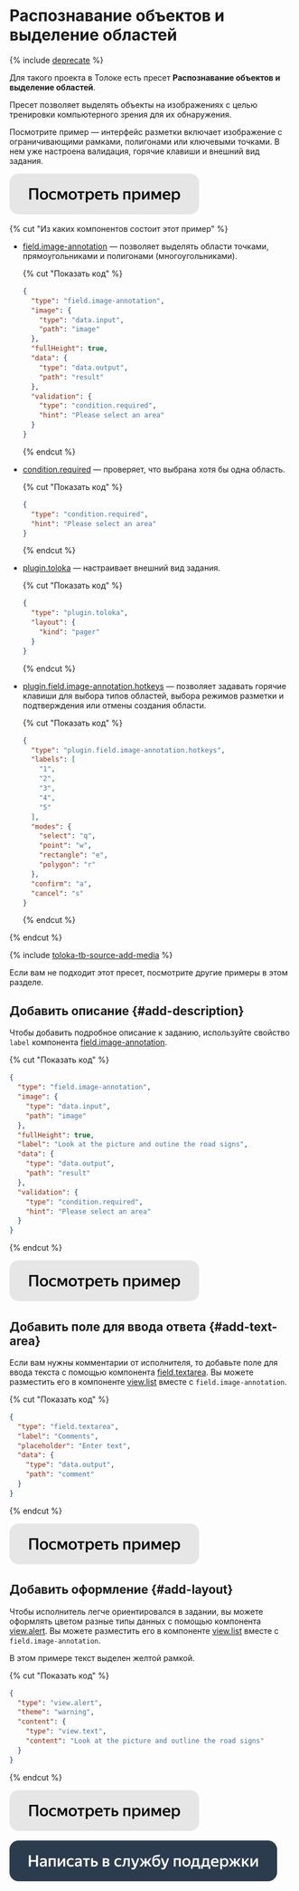 # Распознавание объектов и выделение областей

{% include [deprecate](../../_includes/deprecate.md) %}

Для такого проекта в Толоке есть пресет **Распознавание объектов и выделение областей**.

Пресет позволяет выделять объекты на изображениях с целью тренировки компьютерного зрения для их обнаружения.

Посмотрите пример — интерфейс разметки включает изображение с ограничивающими рамками, полигонами или ключевыми точками. В нем уже настроена валидация, горячие клавиши и внешний вид задания.

[![](../_images/buttons/view-example.svg)](https://ya.cc/t/Bv2ocvkf3Vbvhr)

{% cut "Из каких компонентов состоит этот пример" %}

- [field.image-annotation](../reference/field.image-annotation.md) — позволяет выделять области точками, прямоугольниками и полигонами (многоугольниками).

  {% cut "Показать код" %}

  ```json
  {
    "type": "field.image-annotation",
    "image": {
      "type": "data.input",
      "path": "image"
    },
    "fullHeight": true,
    "data": {
      "type": "data.output",
      "path": "result"
    },
    "validation": {
      "type": "condition.required",
      "hint": "Please select an area"
    }
  }
  ```
  {% endcut %}

- [condition.required](../reference/condition.required.md) — проверяет, что выбрана хотя бы одна область.

  {% cut "Показать код" %}

  ```json
  {
    "type": "condition.required",
    "hint": "Please select an area"
  }
  ```

  {% endcut %}

- [plugin.toloka](../reference/plugin.toloka.md) — настраивает внешний вид задания.

  {% cut "Показать код" %}

  ```json
  {
    "type": "plugin.toloka",
    "layout": {
      "kind": "pager"
    }
  }
  ```

  {% endcut %}

- [plugin.field.image-annotation.hotkeys](../reference/plugin.field.image-annotation.hotkeys.md) — позволяет задавать горячие клавиши для выбора типов областей, выбора режимов разметки и подтверждения или отмены создания области.

  {% cut "Показать код" %}

  ```json
  {
    "type": "plugin.field.image-annotation.hotkeys",
    "labels": [
      "1",
      "2",
      "3",
      "4",
      "5"
    ],
    "modes": {
      "select": "q",
      "point": "w",
      "rectangle": "e",
      "polygon": "r"
    },
    "confirm": "a",
    "cancel": "s"
  }
  ```

  {% endcut %}

{% endcut %}

{% include [toloka-tb-source-add-media](../_includes/toloka-tb-source/id-toloka-tb-source/add-media.md) %}

Если вам не подходит этот пресет, посмотрите другие примеры в этом разделе.

## Добавить описание {#add-description}

Чтобы добавить подробное описание к заданию, используйте свойство `label` компонента [field.image-annotation](../reference/field.image-annotation.md).

{% cut "Показать код" %}

```json
{
  "type": "field.image-annotation",
  "image": {
    "type": "data.input",
    "path": "image"
  },
  "fullHeight": true,
  "label": "Look at the picture and outine the road signs",
  "data": {
    "type": "data.output",
    "path": "result"
  },
  "validation": {
    "type": "condition.required",
    "hint": "Please select an area"
  }
}
```

{% endcut %}

[![](../_images/buttons/view-example.svg)](https://ya.cc/t/hrSYz9hX3VorDF)

## Добавить поле для ввода ответа {#add-text-area}

Если вам нужны комментарии от исполнителя, то добавьте поле для ввода текста с помощью компонента [field.textarea](../reference/field.textarea.md). Вы можете разместить его в компоненте [view.list](../reference/view.list.md) вместе с `field.image-annotation`.

{% cut "Показать код" %}

```json
{
  "type": "field.textarea",
  "label": "Comments",
  "placeholder": "Enter text",
  "data": {
    "type": "data.output",
    "path": "comment"
  }
}
```

{% endcut %}

[![](../_images/buttons/view-example.svg)](https://ya.cc/t/izf2rY-d3VoZgc)

## Добавить оформление {#add-layout}

Чтобы исполнитель легче ориентировался в задании, вы можете оформлять цветом разные типы данных с помощью компонента [view.alert](../reference/view.alert.md). Вы можете разместить его в компоненте [view.list](../reference/view.list.md) вместе с `field.image-annotation`.

В этом примере текст выделен желтой рамкой.

{% cut "Показать код" %}

```json
{
  "type": "view.alert",
  "theme": "warning",
  "content": {
    "type": "view.text",
    "content": "Look at the picture and outline the road signs"
  }
}
```

{% endcut %}

[![](../_images/buttons/view-example.svg)](https://ya.cc/t/eLCcS7Tz3VvzPT)

[![image](../_images/buttons/contact-support.svg)](../concepts/support.md)